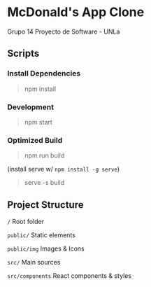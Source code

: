 # McDonald's App Clone

Grupo 14 Proyecto de Software - UNLa

## Scripts

### Install Dependencies

> npm install

### Development

> npm start

### Optimized Build

> npm run build

(install serve w/ <code>npm install -g serve</code>)

> serve -s build

## Project Structure

<code>/</code> Root folder

<code>public/</code> Static elements

<code>public/img</code> Images & Icons

<code>src/</code> Main sources

<code>src/components</code> React components & styles
